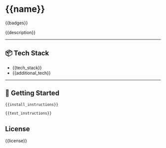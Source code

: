 # {{name}}
{{badges}}

{{description}}

---

## 📦 Tech Stack

- {{tech_stack}}
- {{additional_tech}}

---

## 🚀 Getting Started

```bash
{{install_instructions}}
```
```bash
{{test_instructions}}
```

## License
{{license}}
